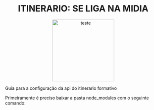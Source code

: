 <h1 align="center">ITINERARIO: SE LIGA NA MIDIA</h1>

<div align="center">
    <img src="https://cdn.discordapp.com/attachments/863861085471244288/1092152340875841656/WhatsApp_Image_2023-04-02_at_15.06.33-PhotoRoom.png-PhotoRoom.png" alt="teste" width="200" height="200">
</div>

<p>Guia para a configuração da api do itinerario formativo</p>

<p>Primeiramente é preciso baixar a pasta node_modules com o seguinte comando:</p>
